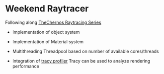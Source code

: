 # Weekend Raytracer

Following along [TheChernos Raytracing Series](https://youtu.be/gfW1Fhd9u9Q)


* Implementation of object system
* Implementation of Material system
* Multithreading
Threadpool based on number of available cores/threads 

* Integration of [tracy profiler](https://github.com/wolfpld/tracy) 
Tracy can be used to analyze rendering performance
